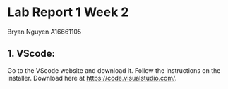 # Lab Report 1 Week 2

Bryan Nguyen A16661105

## 1. VScode: 
Go to the VScode website and download it. Follow the instructions on the installer. Download here at https://code.visualstudio.com/.


